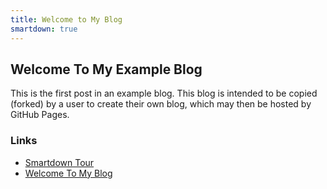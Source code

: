 ```yaml
---
title: Welcome to My Blog
smartdown: true
---
```


## Welcome To My Example Blog

This is the first post in an example blog. This blog is intended to be copied (forked) by a user to create their own blog, which may then be hosted by GitHub Pages.

### Links

- [Smartdown Tour](:@raw/ABriefTourOfSmartdown/)
- [Welcome To My Blog](:@raw/WelcomeToMyBlog/)
